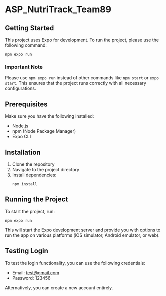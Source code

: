 # ASP_NutriTrack_Team89

## Getting Started

This project uses Expo for development. To run the project, please use the following command:

```
npm expo run
```

### Important Note

Please use `npm expo run` instead of other commands like `npm start` or `expo start`. This ensures that the project runs correctly with all necessary configurations.

## Prerequisites

Make sure you have the following installed:
- Node.js
- npm (Node Package Manager)
- Expo CLI

## Installation

1. Clone the repository
2. Navigate to the project directory
3. Install dependencies:
   ```
   npm install
   ```

## Running the Project

To start the project, run:

```
npm expo run
```

This will start the Expo development server and provide you with options to run the app on various platforms (iOS simulator, Android emulator, or web).

## Testing Login

To test the login functionality, you can use the following credentials:

- Email: test@gmail.com
- Password: 123456

Alternatively, you can create a new account entirely.
